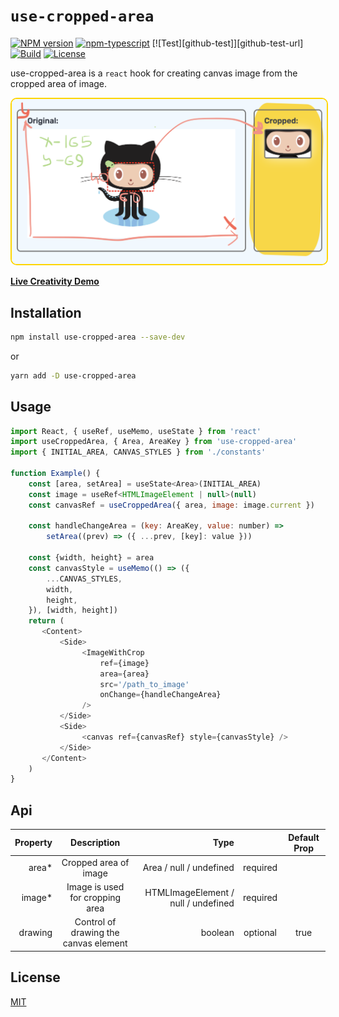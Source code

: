 # `use-cropped-area`

[![NPM version][npm-image]][npm-url]
[![npm-typescript]][npm-typescript-url]
[![Test][github-test]][github-test-url]
[![Build][github-build]][github-build-url]
[![License][github-license]][github-license-url]

use-cropped-area is a `react` hook for creating canvas image from the cropped area of image.

<img src="./img.png" style="border: 2px solid #FED500; border-radius: 10px">

[**Live Creativity Demo**](https://typeof-null.github.io/use-cropped-area/)


## Installation

```bash
npm install use-cropped-area --save-dev
```

or

```bash
yarn add -D use-cropped-area
```


## Usage

```js
import React, { useRef, useMemo, useState } from 'react'
import useCroppedArea, { Area, AreaKey } from 'use-cropped-area'
import { INITIAL_AREA, CANVAS_STYLES } from './constants'

function Example() {
    const [area, setArea] = useState<Area>(INITIAL_AREA)
    const image = useRef<HTMLImageElement | null>(null)
    const canvasRef = useCroppedArea({ area, image: image.current })
    
    const handleChangeArea = (key: AreaKey, value: number) => 
        setArea((prev) => ({ ...prev, [key]: value }))

    const {width, height} = area
    const canvasStyle = useMemo(() => ({
        ...CANVAS_STYLES,
        width,
        height,
    }), [width, height])
    return (
       <Content> 
           <Side>
                <ImageWithCrop
                    ref={image}
                    area={area}
                    src='/path_to_image'
                    onChange={handleChangeArea}
                />
           </Side>
           <Side>
                <canvas ref={canvasRef} style={canvasStyle} />
           </Side>   
       </Content>    
    )
}
```

## Api
<div id="api" />

| Property |              Description               |                                Type |          | Default Prop |
|---------:|:--------------------------------------:|------------------------------------:|:--------:|:------------:|
|    area* |         Cropped area of image          |             Area / null / undefined | required |              |
|   image* |    Image is used for cropping area     | HTMLImageElement / null / undefined | required |              |
|  drawing | Control of drawing the canvas element  |                             boolean | optional |     true     |


## License

[MIT](LICENSE)

[npm-url]: https://www.npmjs.com/package/use-cropped-area
[npm-image]: https://img.shields.io/npm/v/use-cropped-area
[github-license]: https://img.shields.io/github/license/typeof-null/use-cropped-area
[github-license-url]: https://github.com/typeof-null/use-cropped-area/blob/master/LICENSE
[npm-typescript]: https://img.shields.io/npm/types/use-cropped-area
[npm-typescript-url]: https://www.typescriptlang.org/
[github-build]: https://github.com/typeof-null/use-cropped-area/actions/workflows/publish.yml/badge.svg
[github-build-url]: https://github.com/typeof-null/use-cropped-area/actions/workflows/publish.yml
